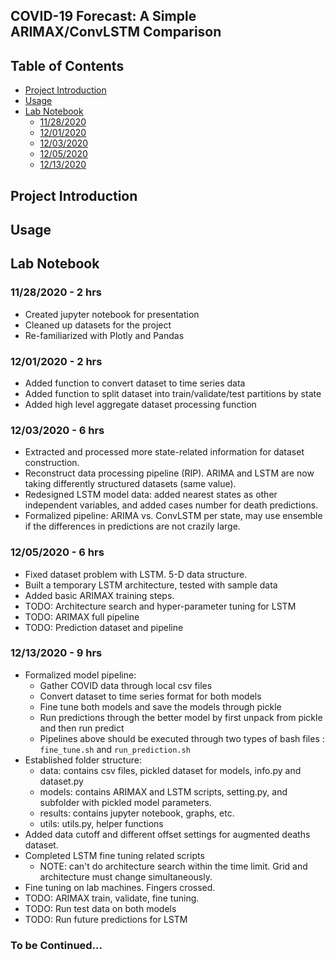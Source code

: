 ## COVID-19 Forecast: A Simple ARIMAX/ConvLSTM Comparison 

## Table of Contents
  * [Project Introduction](#project-introduction)
  * [Usage](#usage)
  * [Lab Notebook](#lab-notebook)
     * [11/28/2020](#11282020---2-hrs)
     * [12/01/2020](#12012020---2-hrs)
     * [12/03/2020](#12032020---6-hrs)
     * [12/05/2020](#12052020---6-hrs)
     * [12/13/2020](#12132020---9-hrs)

## Project Introduction

## Usage

## Lab Notebook

### 11/28/2020 - 2 hrs

- Created jupyter notebook for presentation
- Cleaned up datasets for the project
- Re-familiarized with Plotly and Pandas

### 12/01/2020 - 2 hrs

- Added function to convert dataset to time series data
- Added function to split dataset into train/validate/test partitions by state
- Added high level aggregate dataset processing function

### 12/03/2020 - 6 hrs
- Extracted and processed more state-related information for dataset
 construction. 
- Reconstruct data processing pipeline (RIP). ARIMA and LSTM are now taking
 differently structured datasets (same value).
- Redesigned LSTM model data: added nearest states as other independent
 variables, and added cases number for death predictions.
- Formalized pipeline: ARIMA vs. ConvLSTM per state, may use ensemble if the
 differences in predictions are not crazily large.

### 12/05/2020 - 6 hrs
- Fixed dataset problem with LSTM. 5-D data structure.
- Built a temporary LSTM architecture, tested with sample data
- Added basic ARIMAX training steps. 
- TODO: Architecture search and hyper-parameter tuning for LSTM
- TODO: ARIMAX full pipeline
- TODO: Prediction dataset and pipeline

### 12/13/2020 - 9 hrs
- Formalized model pipeline: 
    - Gather COVID data through local csv files
    - Convert dataset to time series format for both models
    - Fine tune both models and save the models through pickle
    - Run predictions through the better model by first unpack from pickle
     and then run predict
    - Pipelines above should be executed through two types of bash files
    : ```fine_tune.sh``` and ```run_prediction.sh```
- Established folder structure:
    - data: contains csv files, pickled dataset for models, info.py and dataset.py
    - models: contains ARIMAX and LSTM scripts, setting.py, and subfolder with
     pickled model parameters.
    - results: contains jupyter notebook, graphs, etc.
    - utils: utils.py, helper functions
- Added data cutoff and different offset settings for augmented deaths dataset.
- Completed LSTM fine tuning related scripts
    - NOTE: can't do architecture search within the time limit. Grid and
     architecture must change simultaneously.
- Fine tuning on lab machines. Fingers crossed.
- TODO: ARIMAX train, validate, fine tuning.
- TODO: Run test data on both models
- TODO: Run future predictions for LSTM


### To be Continued...
